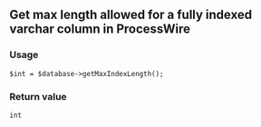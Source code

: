 Get max length allowed for a fully indexed varchar column in ProcessWire
------------------------------------------------------------------------

### Usage

    $int = $database->getMaxIndexLength();

### Return value

`int`

